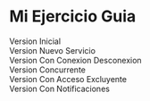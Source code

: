 # Mi Ejercicio Guia

Version Inicial  
Version Nuevo Servicio  
Version Con Conexion Desconexion  
Version Concurrente  
Version Con Acceso Excluyente  
Version Con Notificaciones